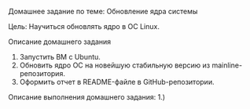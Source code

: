 Домашнее задание по теме:
Обновление ядра системы

Цель:
Научиться обновлять ядро в ОС Linux.

Описание домашнего задания
1) Запустить ВМ c Ubuntu.
2) Обновить ядро ОС на новейшую стабильную версию из mainline-репозитория.
3) Оформить отчет в README-файле в GitHub-репозитории.


Описание выполнения домашнего задания:
1.)
 


